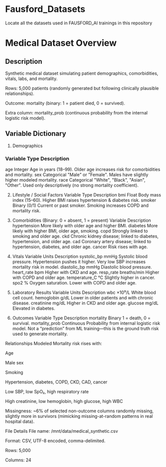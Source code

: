 # Fausford_Datasets
Locate all the datasets used in FAUSFORD_AI trainings in this repository

# Medical Dataset Overview


## Description 
 
Synthetic medical dataset simulating patient demographics, comorbidities, vitals, labs, and mortality.

Rows: 5,000 patients (randomly generated but following clinically plausible relationships).

Outcome: mortality (binary: 1 = patient died, 0 = survived).

Extra column: mortality_prob (continuous probability from the internal logistic risk model).

## Variable Dictionary

1. Demographics
### Variable	Type	Description
age	Integer	Age in years (18–99). Older age increases risk for comorbidities and mortality.
sex	Categorical	"Male" or "Female". Males have slightly higher modeled mortality.
race	Categorical	"White", "Black", "Asian", "Other". Used only descriptively (no strong mortality coefficient).

2. Lifestyle / Social Factors
Variable	Type	Description
bmi	Float	Body mass index (15–60). Higher BMI raises hypertension & diabetes risk.
smoker	Binary (0/1)	Current or past smoker. Smoking increases COPD and mortality risk.

3. Comorbidities (Binary: 0 = absent, 1 = present)
Variable	Description
hypertension	More likely with older age and higher BMI.
diabetes	More likely with higher BMI, older age, smoking.
copd	Strongly linked to smoking and older age.
ckd	Chronic kidney disease; linked to diabetes, hypertension, and older age.
cad	Coronary artery disease; linked to hypertension, diabetes, and older age.
cancer	Risk rises with age.

4. Vitals
Variable	Units	Description
systolic_bp	mmHg	Systolic blood pressure. Hypertension pushes it higher. Very low SBP increases mortality risk in model.
diastolic_bp	mmHg	Diastolic blood pressure.
heart_rate	bpm	Higher with CKD and age.
resp_rate	breaths/min	Higher with COPD and older age.
temperature_C	°C	Slightly higher in cancer.
spo2	%	Oxygen saturation. Lower with COPD and older age.

5. Laboratory Results
Variable	Units	Description
wbc	×10⁹/L	White blood cell count.
hemoglobin	g/dL	Lower in older patients and with chronic disease.
creatinine	mg/dL	Higher in CKD and older age.
glucose	mg/dL	Elevated in diabetes.

6. Outcomes
Variable	Type	Description
mortality	Binary	1 = death, 0 = survival.
mortality_prob	Continuous	Probability from internal logistic risk model. Not a “prediction” from ML training—this is the ground truth risk used to generate mortality.

Relationships Modeled
Mortality risk rises with:

Age

Male sex

Smoking

Hypertension, diabetes, COPD, CKD, CAD, cancer

Low SBP, low SpO₂, high respiratory rate

High creatinine, low hemoglobin, high glucose, high WBC

Missingness: ~6% of selected non-outcome columns randomly missing, slightly more in survivors (mimicking missing-at-random patterns in real hospital data).

File Details
File name: /mnt/data/medical_synthetic.csv

Format: CSV, UTF-8 encoded, comma-delimited.

Rows: 5,000

Columns: 24